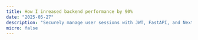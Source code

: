 ```yaml
---
title: How I inreased backend performance by 90%
date: "2025-05-27"
description: "Securely manage user sessions with JWT, FastAPI, and Next.js."
micro: false
---
```


